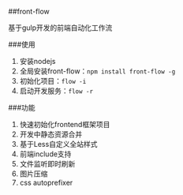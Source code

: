 ##front-flow

基于gulp开发的前端自动化工作流

###使用

1. 安装nodejs
2. 全局安装front-flow：`npm install front-flow -g`
3. 初始化项目：`flow -i`
4. 启动开发服务：`flow -r`

###功能

1. 快速初始化frontend框架项目
2. 开发中静态资源合并
3. 基于Less自定义全站样式
4. 前端include支持
5. 文件监听即时刷新
6. 图片压缩
7. css autoprefixer

